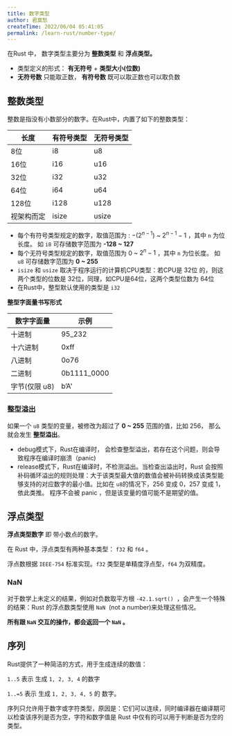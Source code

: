 ```yaml
---
title: 数字类型
author: 君莫愁
createTime: 2022/06/04 05:41:05
permalink: /learn-rust/number-type/
---
```


在Rust 中， 数字类型主要分为 **整数类型** 和 **浮点类型。**

- 类型定义的形式： **有无符号** + **类型大小(位数)**
- **无符号数** 只能取正数， **有符号数** 既可以取正数也可以取负数

## 整数类型

整数是指没有小数部分的数字。在Rust中，内置了如下的整数类型：

| 长度 | 有符号类型 | 无符号类型 |
| --- | --- | --- |
| 8位 | i8 | u8 |
| 16位 | i16 | u16 |
| 32位 | i32 | u32 |
| 64位 | i64 | u64 |
| 128位 | i128 | u128 |
| 视架构而定 | isize | usize |

- 每个有符号类型规定的数字，取值范围为 :  $-(2^{n-1})$ ~ $2^{n-1} -1$ ，其中 `n` 为位长度。
如 `i8` 可存储数字范围为 **-128 ~ 127**
- 每个无符号类型规定的数字，取值范围为 0 ~ $2^n-1$ ，其中 `n` 为位长度。
如 `u8` 可存储数字范围为 **0 ~ 255**
- `isize` 和 `usize` 取决于程序运行的计算机CPU类型：若CPU是 32位 的，则这两个类型的位数是 32位，同理，如CPU是64位，这两个类型位数为 64位
- 在Rust中，整型默认使用的类型是 `i32`

**整型字面量书写形式**

| 数字字面量 | 示例 |
| --- | --- |
| 十进制 | 95_232 |
| 十六进制 | 0xff |
| 八进制 | 0o76 |
| 二进制 | 0b1111_0000 |
| 字节(仅限 u8) | b’A' |

### 整型溢出

如果一个 `u8` 类型的变量，被修改为超过了 **0 ~ 255** 范围的值，比如 256， 那么就会发生 **整型溢出**。 

- debug模式下，Rust在编译时， 会检查整型溢出，若存在这个问题，则会导致程序在编译时崩溃（panic)
- release模式下，Rust在编译时，不检测溢出。当检查出溢出时，Rust 会按照补码循环溢出的规则处理：大于该类型最大值的数值会被补码转换成该类型能够支持的对应数字的最小值。比如在 `u8`的情况下，256 变成 0，257 变成 1，依此类推。
程序不会被 panic ，但是该变量的值可能不是期望的值。

## 浮点类型

**浮点类型数字** 即 带小数点的数字。 

在 Rust 中，浮点类型有两种基本类型： `f32` 和 `f64` 。

浮点数根据 `IEEE-754` 标准实现。`f32` 类型是单精度浮点型，`f64` 为双精度。

### NaN

对于数学上未定义的结果，例如对负数取平方根 `-42.1.sqrt()`  ，会产生一个特殊的结果：Rust 的浮点数类型使用 `NaN`  (not a number)来处理这些情况。

**所有跟 `NaN` 交互的操作，都会返回一个 `NaN` 。**

## 序列

Rust提供了一种简洁的方式，用于生成连续的数值：

`1..5` 表示 生成 `1, 2, 3, 4` 的数字

`1..=5` 表示 生成 `1, 2, 3, 4, 5` 的 数字。

序列只允许用于数字或字符类型，原因是：它们可以连续，同时编译器在编译期可以检查该序列是否为空，字符和数字值是 Rust 中仅有的可以用于判断是否为空的类型。
